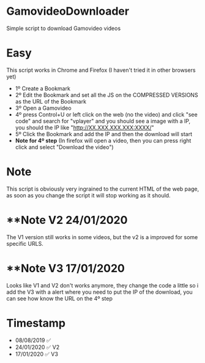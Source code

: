 # GamovideoDownloader
Simple script to download Gamovideo videos

# Easy
This script works in Chrome and Firefox (I haven't tried it in other browsers yet)

- 1º Create a Bookmark 
- 2º Edit the Bookmark and set all the JS on the COMPRESSED VERSIONS as the URL of the Bookmark
- 3º Open a Gamovideo 
- 4º press Control+U or left click on the web (no the video) and click "see code" and search for "vplayer" and you should see a image with a IP, you should the IP like "http://XX.XXX.XXX.XXX:XXXX/"
- 5º Click the Bookmark and add the IP and then the download will start 
- **Note for 4º step** (In firefox will open a video, then you can press right click and select "Download the video")

# **Note**
This script is obviously very ingrained to the current HTML of the web page, as soon as you change the script it will stop working as it should.

# **Note V2 24/01/2020
The V1 version still works in some videos, but the v2 is a improved for some specific URLS.

# **Note V3 17/01/2020
Looks like V1 and V2 don't works anymore, they change the code a little so i add the V3 with a alert where you need to put the IP of the download, you can see how know the URL on the 4º step

# Timestamp
- 08/08/2019 :white_check_mark:
- 24/01/2020 :white_check_mark: V2
- 17/01/2020 :white_check_mark: V3
